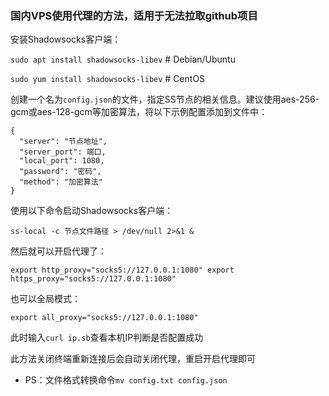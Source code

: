 ###  国内VPS使用代理的方法，适用于无法拉取github项目

安装Shadowsocks客户端：

```sudo apt install shadowsocks-libev```    #  Debian/Ubuntu

```sudo yum install shadowsocks-libev```    #  CentOS


创建一个名为```config.json```的文件，指定SS节点的相关信息。建议使用aes-256-gcm或aes-128-gcm等加密算法，将以下示例配置添加到文件中：
```
{
  "server": "节点地址",
  "server_port": 端口,
  "local_port": 1080,
  "password": "密码",
  "method": "加密算法"
}
```


使用以下命令启动Shadowsocks客户端：

```ss-local -c 节点文件路径 > /dev/null 2>&1 &```

然后就可以开启代理了：

```export http_proxy="socks5://127.0.0.1:1080" export https_proxy="socks5://127.0.0.1:1080"```


也可以全局模式：

```export all_proxy="socks5://127.0.0.1:1080"```


此时输入```curl ip.sb```查看本机IP判断是否配置成功

此方法关闭终端重新连接后会自动关闭代理，重启开启代理即可


- PS：文件格式转换命令```mv config.txt config.json```


